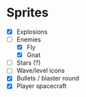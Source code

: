 # Sprites

- [X] Explosions
- [ ] Enemies
  - [X] Fly
  - [X] Gnat
- [ ] Stars (?)
- [ ] Wave/level icons
- [X] Bullets / blaster round
- [X] Player spacecraft
